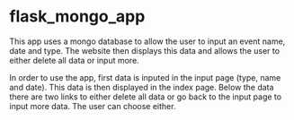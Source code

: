 # flask_mongo_app
This app uses a mongo database to allow the user to input an event name, date and type. 
The website then displays this data and allows the user to either delete all data or input more. 

In order to use the app, first data is inputed in the input page (type, name and date). This data is then displayed
in the index page. Below the data there are two links to either delete all data or go back to the input page to input
more data. The user can choose either. 

